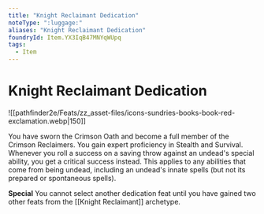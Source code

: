 ```yaml
---
title: "Knight Reclaimant Dedication"
noteType: ":luggage:"
aliases: "Knight Reclaimant Dedication"
foundryId: Item.YX3IqB47MNYqWUpq
tags:
  - Item
---
```


# Knight Reclaimant Dedication
![[pathfinder2e/Feats/zz_asset-files/icons-sundries-books-book-red-exclamation.webp|150]]

You have sworn the Crimson Oath and become a full member of the Crimson Reclaimers. You gain expert proficiency in Stealth and Survival. Whenever you roll a success on a saving throw against an undead's special ability, you get a critical success instead. This applies to any abilities that come from being undead, including an undead's innate spells (but not its prepared or spontaneous spells).

**Special** You cannot select another dedication feat until you have gained two other feats from the [[Knight Reclaimant]] archetype.
